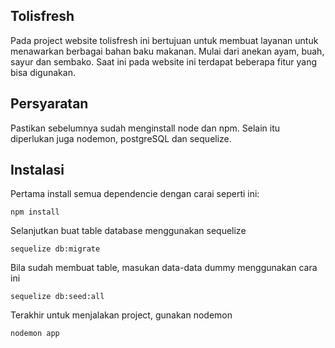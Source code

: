 ## Tolisfresh

Pada project website tolisfresh ini bertujuan untuk membuat layanan untuk menawarkan berbagai bahan baku makanan. Mulai dari anekan ayam, buah, sayur dan sembako. Saat ini pada website ini terdapat beberapa fitur yang bisa digunakan.

## Persyaratan

Pastikan sebelumnya sudah menginstall node dan npm. Selain itu diperlukan juga nodemon, postgreSQL dan sequelize.

## Instalasi

Pertama install semua dependencie dengan carai seperti ini:

```
npm install
```

Selanjutkan buat table database menggunakan sequelize

```
sequelize db:migrate
```

Bila sudah membuat table, masukan data-data dummy menggunakan cara ini

```
sequelize db:seed:all
```

Terakhir untuk menjalakan project, gunakan nodemon

```
nodemon app
```
